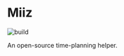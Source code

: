 # Miiz

![build](https://github.com/gCoreByte/miiz-source/actions/workflows/gradle.yml/badge.svg)

An open-source time-planning helper.
